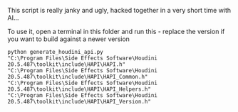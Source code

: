 This script is really janky and ugly, hacked together in a very short time with AI...

To use it, open a terminal in this folder and run this - replace the version if you want to build against a newer version
```
python generate_houdini_api.py
"C:\Program Files\Side Effects Software\Houdini 20.5.487\toolkit\include\HAPI\HAPI.h"
"C:\Program Files\Side Effects Software\Houdini 20.5.487\toolkit\include\HAPI\HAPI_Common.h"
"C:\Program Files\Side Effects Software\Houdini 20.5.487\toolkit\include\HAPI\HAPI_Helpers.h"
"C:\Program Files\Side Effects Software\Houdini 20.5.487\toolkit\include\HAPI\HAPI_Version.h"
```
